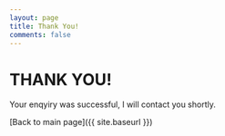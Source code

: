 ```yaml
---
layout: page
title: Thank You!
comments: false
---
```


# __THANK YOU!__

Your enqyiry was successful, I will contact you shortly.

[Back to main page]({{ site.baseurl }})